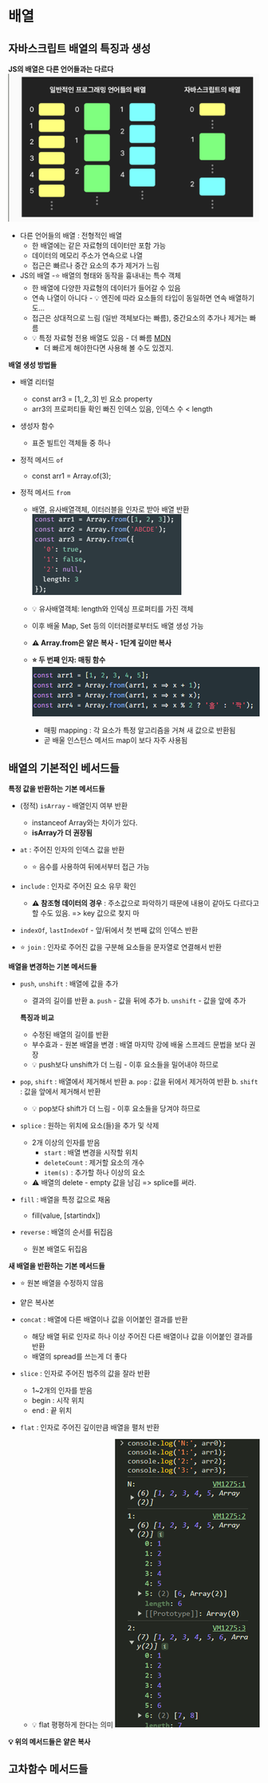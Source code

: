 # 배열

## 자바스크립트 배열의 특징과 생성
**JS의 배열은 다른 언어들과는 다르다**
![배열의 차이](image.png)
- 다른 언어들의 배열 : 전형적인 배열
  - 한 배열에는 같은 자료형의 데이터만 포함 가능
  - 데이터의 메모리 주소가 연속으로 나열
  - 접근은 빠르나 중간 요소의 추가 제거가 느림
- JS의 배열
  -⭐️ 배열의 형태와 동작을 흉내내는 특수 객체
  - 한 배열에 다양한 자료형의 데이터가 들어갈 수 있음
  - 연속 나열이 아니다 -  💡 엔진에 따라 요소들의 타입이 동일하면 연속 배열하기도...
  - 접근은 상대적으로 느림 (일반 객체보다는 빠름), 중간요소의 추가나 제거는 빠름
  - 💡 특정 자료형 전용 배열도 있음 - 더 빠름 [MDN](https://developer.mozilla.org/en-US/docs/Web/JavaScript/Reference/Global_Objects#indexed_collections)
    - 더 빠르게 해야한다면 사용해 볼 수도 있겠지.

**배열 생성 방법들**
- 배열 리터럴
  - const arr3 = [1,,2,,3] 빈 요소 property
  - arr3의 프로퍼티들 확인 빠진 인덱스 있음, 인덱스 수 < length

- 생성자 함수
  - 표준 빌트인 객체들 중 하나

- 정적 메서드 `of`
  - const arr1 = Array.of(3);

- 정적 메서드 `from`
  - 배열, 유사배열객체, 이터러블을 인자로 받아 배열 반환
  ![alt text](image-1.png)
  - 💡 유사배열객체: length와 인덱싱 프로퍼티를 가진 객체
  - 이후 배울 Map, Set 등의 이터러블로부터도 배열 생성 가능
  - **⚠️ Array.from은 얕은 복사 - 1단계 깊이만 복사**

  - **⭐️ 두 번째 인자: 매핑 함수**
  ![alt text](image-2.png)
    - 매핑 mapping : 각 요소가 특정 알고리즘을 거쳐 새 값으로 반환됨
    - 곧 배울 인스턴스 메서드 map이 보다 자주 사용됨

## 배열의 기본적인 베서드들

**특정 값을 반환하는 기본 메서드들**
- (정적) `isArray` - 배열인지 여부 반환
  - instanceof Array와는 차이가 있다. 
  - **isArray가 더 권장됨**

- `at` : 주어진 인자의 인덱스 값을 반환
  - ⭐️ 음수를 사용하여 뒤에서부터 접근 가능

- `include` : 인자로 주어진 요소 유무 확인
  - **⚠️ 참조형 데이터의 경우**  : 주소값으로 파악하기 때문에 내용이 같아도 다르다고 할 수도 있음. => key 값으로 찾지 마

- `indexOf`, `lastIndexOf` - 앞/뒤에서 첫 번째 값의 인덱스 반환

- ⭐️ `join` : 인자로 주어진 값을 구분해 요소들을 문자열로 연결해서 반환


**배열을 변경하는 기본 메서드들**
- `push`, `unshift` : 배열에 값을 추가
  - 결과의 길이를 반환
  a. `push` - 값을 뒤에 추가
  b. `unshift` - 값을 앞에 추가

  **특징과 비교**
    - 수정된 배열의 길이를 반환
    - 부수효과 - 원본 배열을 변경 : 배열 마지막 강에 배울 스프레드 문법을 보다 권장
    - 💡 push보다 unshift가 더 느림 - 이후 요소들을 밀어내야 하므로

- `pop`, `shift` : 배열에서 제거해서 반환
  a. `pop` : 값을 뒤에서 제거하여 반환
  b. `shift` : 값을 앞에서 제거해서 반환
   - 💡 pop보다 shift가 더 느림 - 이후 요소들을 당겨야 하므로
  
- `splice` : 원하는 위치에 요소(들)을 추가 및 삭제
  - 2개 이상의 인자를 받음
    - `start` : 배열 변경을 시작할 위치
    - `deleteCount` : 제거할 요소의 개수
    - `item(s)` : 추가할 하나 이상의 요소
  - ⚠️ 배열의 delete - empty 값을 남김 => splice를 써라. 

- `fill` : 배열을 특정 값으로 채움
  - fill(value, [startindx])

- `reverse` : 배열의 순서를 뒤집음 
  - 원본 배열도 뒤집음

**새 배열을 반환하는 기본 메서드들**
- ⭐️ 원본 배열을 수정하지 않음
- 얕은 복사본

- `concat` : 배열에 다른 배열이나 값을 이어붙인 결과를 반환
  - 해당 배열 뒤로 인자로 하나 이상 주어진 다른 배열이나 값을 이어붙인 결과를 반환
  - 배열의 spread를 쓰는게 더 좋다

- `slice` : 인자로 주어진 범주의 값을 잘라 반환
  - 1~2개의 인자를 받음
  - begin : 시작 위치
  - end : 끝 위치

- `flat` : 인자로 주어진 깊이만큼 배열을 펼처 반환
  - 💡 flat 평평하게 한다는 의미
  ![flat](image-3.png)

**💡 위의 메서드들은 얕은 복사**

## 고차함수 메서드들